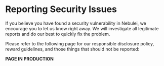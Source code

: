 # Reporting Security Issues

If you believe you have found a security vulnerability in Nebulei, we encourage you to let us know right away. We will investigate all legitimate reports and do our best to quickly fix the problem.

Please refer to the following page for our responsible disclosure policy, reward guidelines, and those things that should not be reported:

**PAGE IN PRODUCTION**